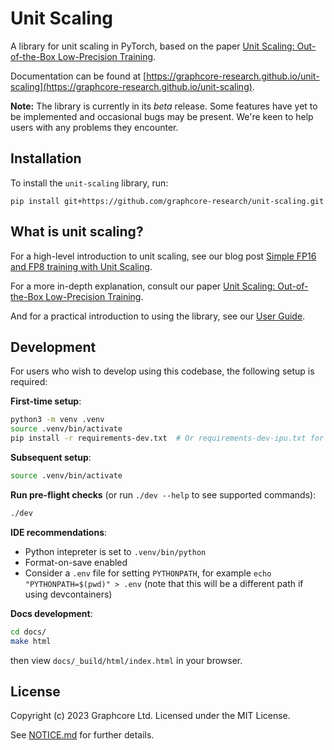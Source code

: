 # Unit Scaling

A library for unit scaling in PyTorch, based on the paper
[Unit Scaling: Out-of-the-Box Low-Precision Training](https://arxiv.org/abs/2303.11257).

Documentation can be found at
[https://graphcore-research.github.io/unit-scaling](https://graphcore-research.github.io/unit-scaling).

**Note:** The library is currently in its _beta_ release.
Some features have yet to be implemented and occasional bugs may be present.
We're keen to help users with any problems they encounter.

## Installation

To install the `unit-scaling` library, run:

```
pip install git+https://github.com/graphcore-research/unit-scaling.git
```

## What is unit scaling?

For a high-level introduction to unit scaling, see our blog post
[Simple FP16 and FP8 training with Unit Scaling](https://www.graphcore.ai/posts/simple-fp16-and-fp8-training-with-unit-scaling).

For a more in-depth explanation, consult our paper
[Unit Scaling: Out-of-the-Box Low-Precision Training](https://arxiv.org/abs/2303.11257).

And for a practical introduction to using the library, see our [User Guide](https://graphcore-research.github.io/unit-scaling/user_guide.html).

## Development

For users who wish to develop using this codebase, the following setup is required:

**First-time setup**:

```bash
python3 -m venv .venv
source .venv/bin/activate
pip install -r requirements-dev.txt  # Or requirements-dev-ipu.txt for the ipu
```

**Subsequent setup**:

```bash
source .venv/bin/activate
```

**Run pre-flight checks** (or run `./dev --help` to see supported commands):

```bash
./dev
```

**IDE recommendations**:

- Python intepreter is set to `.venv/bin/python`
- Format-on-save enabled
- Consider a `.env` file for setting `PYTHONPATH`, for example `echo "PYTHONPATH=$(pwd)" > .env`
  (note that this will be a different path if using devcontainers)

**Docs development**:

```bash
cd docs/
make html
```

then view `docs/_build/html/index.html` in your browser.

## License

Copyright (c) 2023 Graphcore Ltd. Licensed under the MIT License.

See [NOTICE.md](NOTICE.md) for further details.
